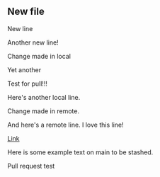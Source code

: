 ## New file

New line

Another new line!

Change made in local

Yet another

Test for pull!!!

Here's another local line.

Change made in remote.

And here's a remote line. I love this line!

[Link](https://en.wikipedia.org/wiki/Copa_del_Rey)

Here is some example text on main to be stashed.

Pull request test